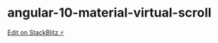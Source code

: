 # angular-10-material-virtual-scroll

[Edit on StackBlitz ⚡️](https://stackblitz.com/edit/angular-10-material-virtual-scroll)